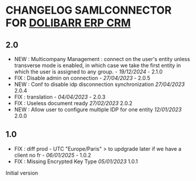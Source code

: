 # CHANGELOG SAMLCONNECTOR FOR [DOLIBARR ERP CRM](https://www.dolibarr.org)

## 2.0
- NEW : Multicompany Management : connect on the user's entity unless transverse mode is enabled, in which case we take the first entity in which the user is assigned to any group. - *19/12/2024* - 2.1.0
- FIX : Disable admin on connection - *27/04/2023* - 2.0.5
- NEW : Conf to disable idp disconnection synchronization *27/04/2023* 2.0.4
- FIX : translation - *04/04/2023* - 2.0.3
- FIX : Useless document ready *27/02/2023* 2.0.2
- NEW : Allow user to configure multiple IDP for one entity *12/01/2023* 2.0.0

## 1.0
- FIX : diff prod - UTC "Europe/Paris" > to updgrade later if we have a client no fr - *06/01/2025* - 1.0.2
- FIX : Missing Encrypted Key Type *05/01/2023* 1.0.1

Initial version
